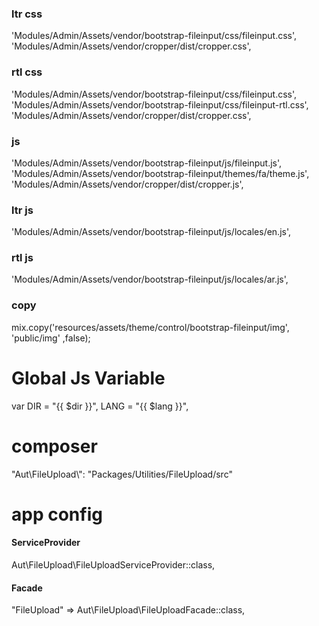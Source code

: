 ### ltr css 
'Modules/Admin/Assets/vendor/bootstrap-fileinput/css/fileinput.css',
'Modules/Admin/Assets/vendor/cropper/dist/cropper.css',
### rtl css 
'Modules/Admin/Assets/vendor/bootstrap-fileinput/css/fileinput.css',
'Modules/Admin/Assets/vendor/bootstrap-fileinput/css/fileinput-rtl.css',
'Modules/Admin/Assets/vendor/cropper/dist/cropper.css',
### js 
'Modules/Admin/Assets/vendor/bootstrap-fileinput/js/fileinput.js',
'Modules/Admin/Assets/vendor/bootstrap-fileinput/themes/fa/theme.js',
'Modules/Admin/Assets/vendor/cropper/dist/cropper.js',
### ltr js
'Modules/Admin/Assets/vendor/bootstrap-fileinput/js/locales/en.js',
### rtl js
'Modules/Admin/Assets/vendor/bootstrap-fileinput/js/locales/ar.js',
### copy
mix.copy('resources/assets/theme/control/bootstrap-fileinput/img', 'public/img' ,false);

# Global Js Variable 
var DIR  = "{{ $dir }}",
    LANG = "{{ $lang }}",
        
# composer
"Aut\\FileUpload\\": "Packages/Utilities/FileUpload/src"

# app config

#### ServiceProvider
Aut\FileUpload\FileUploadServiceProvider::class,

#### Facade
"FileUpload" => Aut\FileUpload\FileUploadFacade::class,